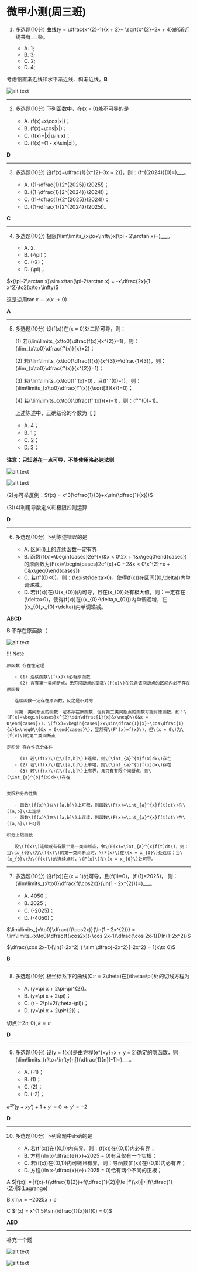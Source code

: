 # 微甲小测(周三班)

1. 多选题(10分)
   曲线\(y = \dfrac{x^{2}-1}{x + 2}+ \sqrt{x^{2}+2x + 4}\)的渐近线共有___条。

   - A. 1;
   - B. 3;
   - C. 2;
   - D. 4;

考虑铅直渐近线和水平渐近线、斜渐近线。**B**

![alt text](image.png)

---

2. 多选题(10分)
   下列函数中，在\(x = 0\)处不可导的是

   - A. \(f(x)=x\cos|x|\)；
   - B. \(f(x)=\cos|x|\)；
   - C. \(f(x)=|x|\sin x\)；
   - D. \(f(x)=(1 - x)\sin|x|\)。

**D**

---

3. 多选题(10分)
   设\(f(x)=\dfrac{1}{x^{2}-3x + 2}\)，则：\(f^{(2024)}(0)=\)___。

   - A. \((1-\dfrac{1}{2^{2025}})2025!\)；
   - B. \((1-\dfrac{1}{2^{2024}})2024!\)；
   - C. \((1-\dfrac{1}{2^{2025}})2024!\)；
   - D. \((1-\dfrac{1}{2^{2024}})2025!\)。

**C**

---

4. 多选题(10分)
   极限\(\lim\limits_{x\to+\infty}x(\pi - 2\arctan x)=\)___。

   - A. 2.
   - B. \(-\pi\)；
   - C. \(-2\)；
   - D. \(\pi\)；

$x(\pi-2\arctan x)\sim x\tan(\pi-2\arctan x) = -x\dfrac{2x}{1-x^2}\to2(x\to+\infty)$

这是逆用$\tan x\sim x(x\to 0)$ 

**A**

---

5. 多选题(10分)
   设\(f(x)\)在\(x = 0\)处二阶可导，则：

   (1) 若\(\lim\limits_{x\to0}\dfrac{f(x)}{x^{2}}=1\)，则：\(\lim_{x\to0}\dfrac{f'(x)}{x}=2\)；

   (2) 若\(\lim\limits_{x\to0}\dfrac{f(x)}{x^{3}}=\dfrac{1}{3}\)，则：\(\lim_{x\to0}\dfrac{f'(x)}{x^{2}}=1\)；

   (3) 若\(\lim\limits_{x\to0}f''(x)=0\)，且\(f'''(0)=1\)，则：\(\lim\limits_{x\to0}\dfrac{f''(x)}{\sqrt[3]{x}}=0\)；

   (4) 若\(\lim\limits_{x\to0}\dfrac{f''(x)}{x}=1\)，则：\(f'''(0)=1\)。
   
   上述陈述中，正确结论的个数为【 】
   
   - A. 4；
   - B. 1；
   - C. 2；
   - D. 3；

**注意：只知道在一点可导，不能使用洛必达法则**

![alt text](84a5ce0b341322e6015ae0cf4ab6ebb.jpg)

![alt text](663086f023591ab9f8d9bd5ee6003f2.jpg)

(2)亦可举反例：$f(x) = x^3(\dfrac{1}{3}+x\sin(\dfrac{1}{x}))$

(3)(4)利用导数定义和极限四则运算

**D**

---


6. 多选题(10分)
   下列陈述错误的是
   
   - A. 区间\(I\)上的连续函数一定有界
   - B. 函数\(f(x)=\begin{cases}2e^{x}&x < 0\\2x + 1&x\geq0\end{cases}\)的原函数为\(F(x)=\begin{cases}2e^{x}+C - 2&x < 0\\x^{2}+x + C&x\geq0\end{cases}\)
   - C. 若\(f'(0)<0\)，则：\(\exists\delta>0\)，使得\(f(x)\)在区间\((0,\delta)\)内单调递减。
   - D. 若\(f(x)\)在\(U(x_{0})\)内可导，且在\(x_{0}\)处有极大值，则：一定存在\(\delta>0\)，使得\(f(x)\)在\((x_{0}-\delta,x_{0})\)内单调递增，在\((x_{0},x_{0}+\delta)\)内单调递减。

**ABCD**

B 不存在原函数（

![alt text](078ae193bc84f67d2a6ea153e9ad5d1.jpg)


!!! Note

    原函数 存在性定理

       - (1) 连续函数\(f(x)\)必有原函数
       - (2) 含有第一类间断点，无穷间断点的函数\(f(x)\)在包含该间断点的区间内必不存在原函数

       连续函数一定存在原函数，反之是不对的

       有第一类间断点的函数一定不存在原函数，但有第二类间断点的函数可能有原函数，如：\(F(x)=\begin{cases}x^{2}\sin\dfrac{1}{x}&x\neq0\\0&x = 0\end{cases}\)，\(f(x)=\begin{cases}2x\sin\dfrac{1}{x}-\cos\dfrac{1}{x}&x\neq0\\0&x = 0\end{cases}\)，显然有\(F'(x)=f(x)\)，但\(x = 0\)为\(f(x)\)的第二类间断点
 
    定积分 存在性充分条件

       - (1) 若\(f(x)\)在\([a,b]\)上连续，则\(\int_{a}^{b}f(x)dx\)存在
       - (2) 若\(f(x)\)在\([a,b]\)上单增，则\(\int_{a}^{b}f(x)dx\)存在
       - (3) 若\(f(x)\)在\([a,b]\)上有界，且只有有限个间断点，则\(\int_{a}^{b}f(x)dx\)存在
 
 
    变限积分的性质

       - 函数\(f(x)\)在\([a,b]\)上可积，则函数\(F(x)=\int_{a}^{x}f(t)dt\)在\([a,b]\)上连续
       - 函数\(f(x)\)在\([a,b]\)上连续，则函数\(F(x)=\int_{a}^{x}f(t)dt\)在\([a,b]\)上可导
 
    积分上限函数

       设\(f(x)\)连续或有有限个第一类间断点，令\(F(x)=\int_{a}^{x}f(t)dt\)，则：当\(x_{0}\)为\(f(x)\)的第一类间断点时，\(F(x)\)在\(x = x_{0}\)处连续；当\(x_{0}\)为\(f(x)\)的连续点时，\(F(x)\)在\(x = x_{0}\)处可导。


---

7. 多选题(10分)
   设\(f(x)\)在\(x = 1\)处可导，且\(f(1)=0\)，\(f'(1)=2025\)，
   则：\(\lim\limits_{x\to0}\dfrac{f(\cos2x)}{\ln(1 - 2x^{2})}=\)___。

   - A. $4050$；
   - B. $2025$；
   - C. \(-2025\)；
   - D. \(-4050\)；


$\lim\limits_{x\to0}\dfrac{f(\cos2x)}{\ln(1 - 2x^{2})} = \lim\limits_{x\to0}\dfrac{f(\cos2x)}{\cos 2x-1}\dfrac{\cos 2x-1}{\ln(1-2x^2)}$

$\dfrac{\cos 2x-1}{\ln(1-2x^2) } \sim \dfrac{-2x^2}{-2x^2} = 1(x\to 0)$

**B**


---

8. 多选题(10分)
   极坐标系下的曲线\(C:r = 2\theta\)在\(\theta=\pi\)处的切线方程为

   - A. \(y=\pi x + 2\pi-\pi^{2}\)。
   - B. \(y=\pi x + 2\pi\)；
   - C. \(r - 2\pi=2(\theta-\pi)\)；
   - D. \(y=\pi x + 2\pi^{2}\)；

切点$(-2\pi,0),k = \pi$ 

**D**

---

9. 多选题(10分)
   设\(y = f(x)\)是由方程\(e^{xy}+x + y = 2\)确定的隐函数，则\(\lim\limits_{n\to+\infty}n[f(\dfrac{1}{n})-1]=\)___。

   - A. \(-1\)；
   - B. \(1\)；
   - C. \(2\)；
   - D. \(-2\)；

$e^{xy}(y+xy')+1+y' = 0\Rightarrow y' = -2$

**D**

---

10. 多选题(10分)
    下列命题中正确的是

    - A. 若\(f'(x)\)在\((0,1)\)内有界，则：\(f(x)\)在\((0,1)\)内必有界；
    - B. 方程\(\ln x-\dfrac{e}{x}+2025 = 0\)有且仅有一个实根；
    - C. 若\(f(x)\)在\((0,1)\)内可微且有界，则：导函数\(f'(x)\)在\((0,1)\)内必有界；
    - D. 方程\(\ln x-\dfrac{x}{e}+2025 = 0\)恰有两个不同的正根；

A   $|f(x)| = |f(x)-f(\dfrac{1}{2})+f(\dfrac{1}{2})|\le |f'(\xi)|+|f(\dfrac{1}{2})|$(Lagrange)

B   $x\ln x = -2025x+e$

C   $f(x) = x^{1.5}\sin(\dfrac{1}{x})(f(0) = 0)$


**ABD**

---

补充一个题

![alt text](2b7498a9b41346d20ee474ac6ba0fbf.jpg)

![alt text](750c4a3e9cc763670e216dfca31ded9.jpg)
